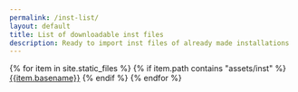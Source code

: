 ```yaml
---
permalink: /inst-list/
layout: default
title: List of downloadable inst files
description: Ready to import inst files of already made installations
---
```


{% for item in site.static_files %}
{% if item.path contains "assets/inst" %}
<a href="{{item.path}}">{{item.basename}}</a>
{% endif %}
{% endfor %}

